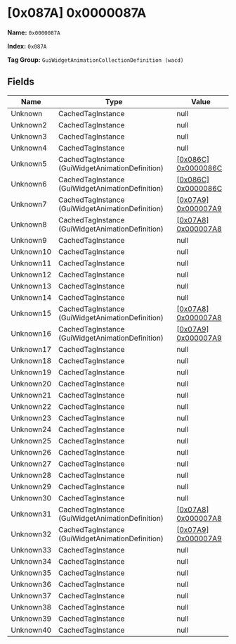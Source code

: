 # [0x087A] 0x0000087A

**Name:** ```0x0000087A```

**Index:** ```0x087A```

**Tag Group:** ```GuiWidgetAnimationCollectionDefinition (wacd)```

## Fields

Name	| Type	| Value
---	|---	|---	|
Unknown	|CachedTagInstance	|null
Unknown2	|CachedTagInstance	|null
Unknown3	|CachedTagInstance	|null
Unknown4	|CachedTagInstance	|null
Unknown5	|CachedTagInstance (GuiWidgetAnimationDefinition)	|[[0x086C] 0x0000086C](../GuiWidgetAnimationDefinition/086C.md)
Unknown6	|CachedTagInstance (GuiWidgetAnimationDefinition)	|[[0x086C] 0x0000086C](../GuiWidgetAnimationDefinition/086C.md)
Unknown7	|CachedTagInstance (GuiWidgetAnimationDefinition)	|[[0x07A9] 0x000007A9](../GuiWidgetAnimationDefinition/07A9.md)
Unknown8	|CachedTagInstance (GuiWidgetAnimationDefinition)	|[[0x07A8] 0x000007A8](../GuiWidgetAnimationDefinition/07A8.md)
Unknown9	|CachedTagInstance	|null
Unknown10	|CachedTagInstance	|null
Unknown11	|CachedTagInstance	|null
Unknown12	|CachedTagInstance	|null
Unknown13	|CachedTagInstance	|null
Unknown14	|CachedTagInstance	|null
Unknown15	|CachedTagInstance (GuiWidgetAnimationDefinition)	|[[0x07A8] 0x000007A8](../GuiWidgetAnimationDefinition/07A8.md)
Unknown16	|CachedTagInstance (GuiWidgetAnimationDefinition)	|[[0x07A9] 0x000007A9](../GuiWidgetAnimationDefinition/07A9.md)
Unknown17	|CachedTagInstance	|null
Unknown18	|CachedTagInstance	|null
Unknown19	|CachedTagInstance	|null
Unknown20	|CachedTagInstance	|null
Unknown21	|CachedTagInstance	|null
Unknown22	|CachedTagInstance	|null
Unknown23	|CachedTagInstance	|null
Unknown24	|CachedTagInstance	|null
Unknown25	|CachedTagInstance	|null
Unknown26	|CachedTagInstance	|null
Unknown27	|CachedTagInstance	|null
Unknown28	|CachedTagInstance	|null
Unknown29	|CachedTagInstance	|null
Unknown30	|CachedTagInstance	|null
Unknown31	|CachedTagInstance (GuiWidgetAnimationDefinition)	|[[0x07A8] 0x000007A8](../GuiWidgetAnimationDefinition/07A8.md)
Unknown32	|CachedTagInstance (GuiWidgetAnimationDefinition)	|[[0x07A9] 0x000007A9](../GuiWidgetAnimationDefinition/07A9.md)
Unknown33	|CachedTagInstance	|null
Unknown34	|CachedTagInstance	|null
Unknown35	|CachedTagInstance	|null
Unknown36	|CachedTagInstance	|null
Unknown37	|CachedTagInstance	|null
Unknown38	|CachedTagInstance	|null
Unknown39	|CachedTagInstance	|null
Unknown40	|CachedTagInstance	|null



